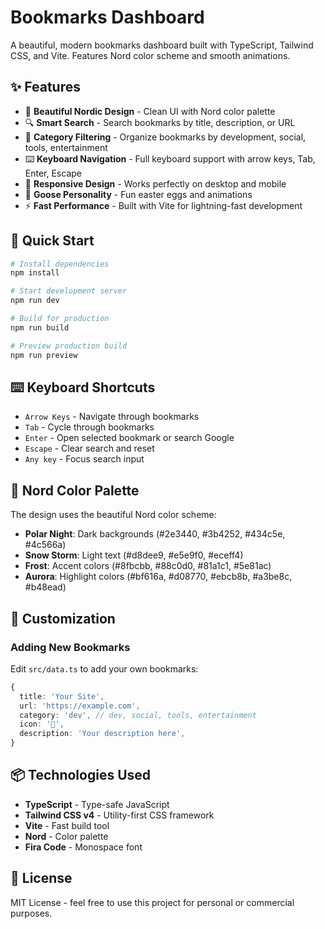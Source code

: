 # Bookmarks Dashboard

A beautiful, modern bookmarks dashboard built with TypeScript, Tailwind CSS, and Vite. Features Nord color scheme and smooth animations.

## ✨ Features

- 🎨 **Beautiful Nordic Design** - Clean UI with Nord color palette
- 🔍 **Smart Search** - Search bookmarks by title, description, or URL
- 📂 **Category Filtering** - Organize bookmarks by development, social, tools, entertainment
- ⌨️ **Keyboard Navigation** - Full keyboard support with arrow keys, Tab, Enter, Escape
- 📱 **Responsive Design** - Works perfectly on desktop and mobile
- 🦆 **Goose Personality** - Fun easter eggs and animations
- ⚡ **Fast Performance** - Built with Vite for lightning-fast development

## 🚀 Quick Start

```bash
# Install dependencies
npm install

# Start development server
npm run dev

# Build for production
npm run build

# Preview production build
npm run preview
```

## ⌨️ Keyboard Shortcuts

- `Arrow Keys` - Navigate through bookmarks
- `Tab` - Cycle through bookmarks
- `Enter` - Open selected bookmark or search Google
- `Escape` - Clear search and reset
- `Any key` - Focus search input

## 🎨 Nord Color Palette

The design uses the beautiful Nord color scheme:

- **Polar Night**: Dark backgrounds (#2e3440, #3b4252, #434c5e, #4c566a)
- **Snow Storm**: Light text (#d8dee9, #e5e9f0, #eceff4)
- **Frost**: Accent colors (#8fbcbb, #88c0d0, #81a1c1, #5e81ac)
- **Aurora**: Highlight colors (#bf616a, #d08770, #ebcb8b, #a3be8c, #b48ead)

## 🔧 Customization

### Adding New Bookmarks

Edit `src/data.ts` to add your own bookmarks:

```typescript
{
  title: 'Your Site',
  url: 'https://example.com',
  category: 'dev', // dev, social, tools, entertainment
  icon: '🌟',
  description: 'Your description here',
}
```

## 📦 Technologies Used

- **TypeScript** - Type-safe JavaScript
- **Tailwind CSS v4** - Utility-first CSS framework
- **Vite** - Fast build tool
- **Nord** - Color palette
- **Fira Code** - Monospace font

## 📄 License

MIT License - feel free to use this project for personal or commercial purposes.
